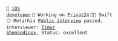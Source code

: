 <code>📱 [iOS developer](https://ua.linkedin.com/in/dmytro-dmytriiev-745511214)</code>
<code>🐸  Working on [Privat24](https://apps.apple.com/us/app/%D0%BF%D1%80%D0%B8%D0%B2%D0%B0%D1%8224-%D0%BE%D1%82%D0%BA%D1%80%D1%8B%D1%82-%D0%B4%D0%BB%D1%8F-%D0%B2%D1%81%D0%B5%D1%85/id1333984846?l=ru)</code>
<code>👨‍💻 Swift</code><br>
<code>⚪ Metarhia [Public interview](https://youtu.be/pURUQ_e4i1o) passed, interviewer: [Timur Shemsedinov](https://github.com/tshemsedinov), Status: excellent</code>
